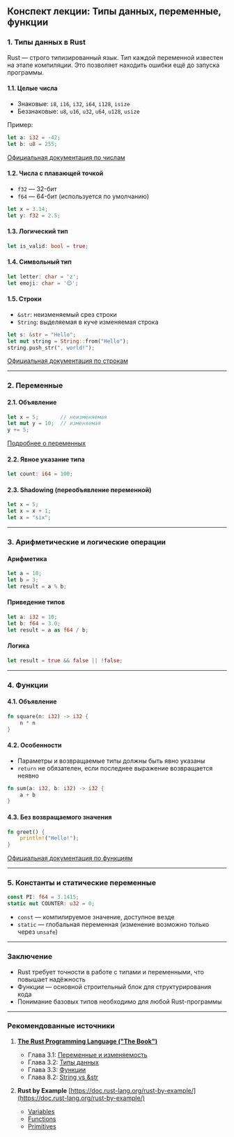 ## Конспект лекции: Типы данных, переменные, функции

### 1. Типы данных в Rust

Rust — строго типизированный язык. Тип каждой переменной известен на этапе компиляции. Это позволяет находить ошибки ещё до запуска программы.

#### 1.1. Целые числа

* Знаковые: `i8`, `i16`, `i32`, `i64`, `i128`, `isize`
* Беззнаковые: `u8`, `u16`, `u32`, `u64`, `u128`, `usize`

Пример:

```rust
let a: i32 = -42;
let b: u8 = 255;
```

[Официальная документация по числам](https://doc.rust-lang.org/book/ch03-02-data-types.html#integer-types)

#### 1.2. Числа с плавающей точкой

* `f32` — 32-бит
* `f64` — 64-бит (используется по умолчанию)

```rust
let x = 3.14;
let y: f32 = 2.5;
```

#### 1.3. Логический тип

```rust
let is_valid: bool = true;
```

#### 1.4. Символьный тип

```rust
let letter: char = 'z';
let emoji: char = '😊';
```

#### 1.5. Строки

* `&str`: неизменяемый срез строки
* `String`: выделяемая в куче изменяемая строка

```rust
let s: &str = "Hello";
let mut string = String::from("Hello");
string.push_str(", world!");
```

[Официальная документация по строкам](https://doc.rust-lang.org/book/ch08-02-strings.html)

---

### 2. Переменные

#### 2.1. Объявление

```rust
let x = 5;       // неизменяемая
let mut y = 10;  // изменяемая
y += 5;
```

[Подробнее о переменных](https://doc.rust-lang.org/book/ch03-01-variables-and-mutability.html)

#### 2.2. Явное указание типа

```rust
let count: i64 = 100;
```

#### 2.3. Shadowing (переобъявление переменной)

```rust
let x = 5;
let x = x + 1;
let x = "six";
```

---

### 3. Арифметические и логические операции

#### Арифметика

```rust
let a = 10;
let b = 3;
let result = a % b;
```

#### Приведение типов

```rust
let a: i32 = 10;
let b: f64 = 3.0;
let result = a as f64 / b;
```

#### Логика

```rust
let result = true && false || !false;
```

---

### 4. Функции

#### 4.1. Объявление

```rust
fn square(n: i32) -> i32 {
    n * n
}
```

#### 4.2. Особенности

* Параметры и возвращаемые типы должны быть явно указаны
* `return` не обязателен, если последнее выражение возвращается неявно

```rust
fn sum(a: i32, b: i32) -> i32 {
    a + b
}
```

#### 4.3. Без возвращаемого значения

```rust
fn greet() {
    println!("Hello!");
}
```

[Официальная документация по функциям](https://doc.rust-lang.org/book/ch03-03-how-functions-work.html)

---

### 5. Константы и статические переменные

```rust
const PI: f64 = 3.1415;
static mut COUNTER: u32 = 0;
```

* `const` — компилируемое значение, доступное везде
* `static` — глобальная переменная (изменение возможно только через `unsafe`)

---

### Заключение

* Rust требует точности в работе с типами и переменными, что повышает надёжность
* Функции — основной строительный блок для структурирования кода
* Понимание базовых типов необходимо для любой Rust-программы

---

### Рекомендованные источники

1. [**The Rust Programming Language ("The Book")**](https://doc.rust-lang.org/book/)

   * Глава 3.1: [Переменные и изменяемость](https://doc.rust-lang.org/book/ch03-01-variables-and-mutability.html)
   * Глава 3.2: [Типы данных](https://doc.rust-lang.org/book/ch03-02-data-types.html)
   * Глава 3.3: [Функции](https://doc.rust-lang.org/book/ch03-03-how-functions-work.html)
   * Глава 8.2: [String vs \&str](https://doc.rust-lang.org/book/ch08-02-strings.html)

2. **Rust by Example**
   [https://doc.rust-lang.org/rust-by-example/](https://doc.rust-lang.org/rust-by-example/)

   * [Variables](https://doc.rust-lang.org/rust-by-example/variable.html)
   * [Functions](https://doc.rust-lang.org/rust-by-example/fn.html)
   * [Primitives](https://doc.rust-lang.org/rust-by-example/primitives.html)